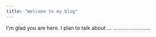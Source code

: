 ```yaml
---
title: "Welcome to my blog"
---
```


I'm glad you are here. I plan to talk about ...
.........................
